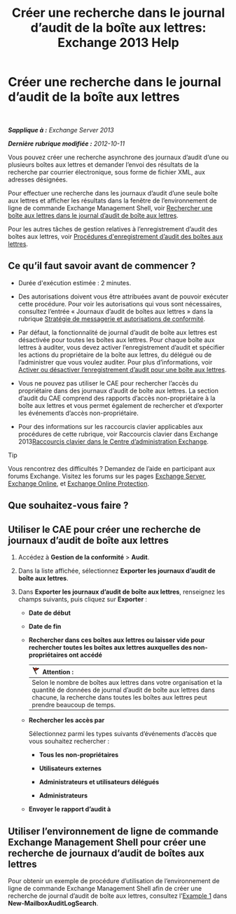 ﻿---
title: 'Créer une recherche dans le journal d’audit de la boîte aux lettres: Exchange 2013 Help'
TOCTitle: Créer une recherche dans le journal d’audit de la boîte aux lettres
ms:assetid: 48ba22cf-b1f2-4dbc-98fc-fed22d97db14
ms:mtpsurl: https://technet.microsoft.com/fr-fr/library/Ff461929(v=EXCHG.150)
ms:contentKeyID: 50478026
ms.date: 04/24/2018
mtps_version: v=EXCHG.150
ms.translationtype: HT
---

# Créer une recherche dans le journal d’audit de la boîte aux lettres

 

_**Sapplique à :** Exchange Server 2013_

_**Dernière rubrique modifiée :** 2012-10-11_

Vous pouvez créer une recherche asynchrone des journaux d’audit d’une ou plusieurs boîtes aux lettres et demander l’envoi des résultats de la recherche par courrier électronique, sous forme de fichier XML, aux adresses désignées.

Pour effectuer une recherche dans les journaux d’audit d’une seule boîte aux lettres et afficher les résultats dans la fenêtre de l’environnement de ligne de commande Exchange Management Shell, voir [Rechercher une boîte aux lettres dans le journal d’audit de boîte aux lettres](search-the-mailbox-audit-log-for-a-mailbox-exchange-2013-help.md).

Pour les autres tâches de gestion relatives à l’enregistrement d’audit des boîtes aux lettres, voir [Procédures d'enregistrement d’audit des boîtes aux lettres](mailbox-audit-logging-procedures-exchange-2013-help.md).

## Ce qu’il faut savoir avant de commencer ?

  - Durée d'exécution estimée : 2 minutes.

  - Des autorisations doivent vous être attribuées avant de pouvoir exécuter cette procédure. Pour voir les autorisations qui vous sont nécessaires, consultez l’entrée « Journaux d’audit de boîtes aux lettres » dans la rubrique [Stratégie de messagerie et autorisations de conformité](messaging-policy-and-compliance-permissions-exchange-2013-help.md).

  - Par défaut, la fonctionnalité de journal d’audit de boîte aux lettres est désactivée pour toutes les boîtes aux lettres. Pour chaque boîte aux lettres à auditer, vous devez activer l’enregistrement d’audit et spécifier les actions du propriétaire de la boîte aux lettres, du délégué ou de l’administrer que vous voulez auditer. Pour plus d’informations, voir [Activer ou désactiver l’enregistrement d’audit pour une boîte aux lettres](enable-or-disable-mailbox-audit-logging-for-a-mailbox-exchange-2013-help.md).

  - Vous ne pouvez pas utiliser le CAE pour rechercher l’accès du propriétaire dans des journaux d’audit de boîte aux lettres. La section d’audit du CAE comprend des rapports d’accès non-propriétaire à la boîte aux lettres et vous permet également de rechercher et d’exporter les événements d’accès non-propriétaire.

  - Pour des informations sur les raccourcis clavier applicables aux procédures de cette rubrique, voir Raccourcis clavier dans Exchange 2013[Raccourcis clavier dans le Centre d’administration Exchange](keyboard-shortcuts-in-the-exchange-admin-center-exchange-online-protection-help.md).

> [!TIP]
> Vous rencontrez des difficultés ? Demandez de l’aide en participant aux forums Exchange. Visitez les forums sur les pages <a href="https://go.microsoft.com/fwlink/p/?linkid=60612">Exchange Server</a>, <a href="https://go.microsoft.com/fwlink/p/?linkid=267542">Exchange Online</a>, et <a href="https://go.microsoft.com/fwlink/p/?linkid=285351">Exchange Online Protection</a>.


## Que souhaitez-vous faire ?

## Utiliser le CAE pour créer une recherche de journaux d’audit de boîte aux lettres

1.  Accédez à **Gestion de la conformité** \> **Audit**.

2.  Dans la liste affichée, sélectionnez **Exporter les journaux d’audit de boîte aux lettres**.

3.  Dans **Exporter les journaux d’audit de boîte aux lettres**, renseignez les champs suivants, puis cliquez sur **Exporter** :
    
      - **Date de début**
    
      - **Date de fin**
    
      - **Rechercher dans ces boîtes aux lettres ou laisser vide pour rechercher toutes les boîtes aux lettres auxquelles des non-propriétaires ont accédé**
        
        <table>
        <thead>
        <tr class="header">
        <th><img src="images/JJ673034.Caution(EXCHG.150).gif" title="Attention" alt="Attention" />Attention :</th>
        </tr>
        </thead>
        <tbody>
        <tr class="odd">
        <td>Selon le nombre de boîtes aux lettres dans votre organisation et la quantité de données de journal d’audit de boîte aux lettres dans chacune, la recherche dans toutes les boîtes aux lettres peut prendre beaucoup de temps.</td>
        </tr>
        </tbody>
        </table>
    
      - **Rechercher les accès par**
        
        Sélectionnez parmi les types suivants d’événements d’accès que vous souhaitez rechercher :
        
          - **Tous les non-propriétaires**
        
          - **Utilisateurs externes**
        
          - **Administrateurs et utilisateurs délégués**
        
          - **Administrateurs**
    
      - **Envoyer le rapport d’audit à**

## Utiliser l’environnement de ligne de commande Exchange Management Shell pour créer une recherche de journaux d’audit de boîtes aux lettres

Pour obtenir un exemple de procédure d’utilisation de l’environnement de ligne de commande Exchange Management Shell afin de créer une recherche de journal d’audit de boîte aux lettres, consultez l’[Example 1](https://technet.microsoft.com/fr-fr/95365cab-bbb2-4a64-8e8f-1c89fa9e0352\(exchg.150\)#example1) dans **New-MailboxAuditLogSearch**.

